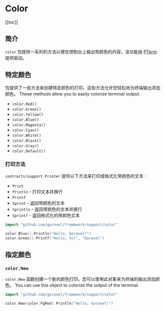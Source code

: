 # Color

[[toc]]

## 简介

`color` 包提供一系列的方法以便在控制台上输出带颜色的内容，该功能由 [PTerm](https://github.com/pterm/pterm) 提供驱动。

## 特定颜色

包提供了一些方法来创建特定颜色的打印。这些方法允许您轻松地为终端输出添加颜色。 These methods allow you to easily colorize terminal output.

- `color.Red()`
- `color.Green()`
- `color.Yellow()`
- `color.Blue()`
- `color.Magenta()`
- `color.Cyan()`
- `color.White()`
- `color.Black()`
- `color.Gray()`
- `color.Default()`

### 打印方法

`contracts/support.Printer` 提供以下方法来打印或格式化带颜色的文本：

- `Print`
- `Println` - 打印文本并换行
- `Printf`
- `Sprint` - 返回带颜色的文本
- `Sprintln` - 返回带颜色的文本并换行
- `Sprintf` - 返回格式化的带颜色文本

```go
import "github.com/goravel/framework/support/color"

color.Blue().Println("Hello, Goravel!")
color.Green().Printf("Hello, %s!", "Goravel")
```

## 指定颜色

### `color.New`

`color.New` 函数创建一个新的颜色打印。您可以使用此对象来为终端的输出添加颜色。 You can use this object to colorize the output of the terminal.

```go
import "github.com/goravel/framework/support/color"

color.New(color.FgRed).Println("Hello, Goravel!")
```
